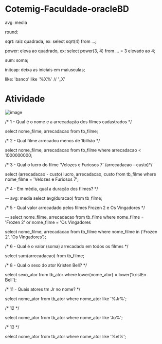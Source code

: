 # Cotemig-Faculdade-oracleBD

  avg: media
  
  round: 
  
  sqrt: raiz quadrada,
      ex: select sqrt(4) from ...;
      
  power: eleva ao quadrado,
      ex: select power(3, 4) from ... = 3 elevado ao 4;
      
  sum: soma;
  
  initcap: deixa as iniciais em maiusculas;
  
  like: 'banco' like '%X%' // '_X'
  
#  Atividade <br />
  ![image](https://user-images.githubusercontent.com/48488987/159388224-0e4a420e-3df0-42cb-bb16-6b24991ef7ed.png)
  
  /* 1 - Qual é o nome e a arrecadação dos filmes cadastrados */
  
  select nome_filme, arrecadacao from tb_filme;

  /* 2 - Qual filme arrecadou menos de 1bilhão */
  
  select nome_filme, arrecadacao from tb_filme where arrecadacao < 1000000000;

  /* 3 - Qual o lucro do filme 'Velozes e Furiosos 7' (arrecadacao - custo)*/
  
  select (arrecadacao - custo) lucro, arrecadacao, custo from tb_filme where nome_filme = 'Velozes e Furiosos 7';

  /* 4 - Em média, qual a duração dos filmes? */
  
  -- avg: media
  select avg(duracao) from tb_filme;

  /* 5 - Qual valor arrecadado pelos filmes Frozen 2 e Os Vingadores */
  
  -- select nome_filme, arrecadacao from tb_filme where nome_filme = 'Frozen 2' or nome_filme  = 'Os Vingadores
  
  select nome_filme, arrecadacao from tb_filme where nome_filme in ('Frozen 2', 'Os Vingadores');

  /* 6 - Qual é o valor (soma) arrecadado em todos os filmes */
  
  select sum(arrecadacao) from tb_filme;

  /* 8 - Qual o sexo do ator Kristen Bell? */
  
  select sexo_ator from tb_ator where lower(nome_ator) = lower('kristEn Bell');

  /* 11 - Quais atores tm Jr no nome? */
  
  select nome_ator from tb_ator where nome_ator like '%Jr%';
  
  /* 12 */
  
  select nome_ator from tb_ator where nome_ator like 'Jo%';

  /* 13 */
  
  select nome_ator from tb_ator where nome_ator like '%el%';
